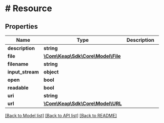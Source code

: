 # # Resource

## Properties

Name | Type | Description | Notes
------------ | ------------- | ------------- | -------------
**description** | **string** |  | [optional]
**file** | [**\Com\Keap\Sdk\Core\Model\File**](File.md) |  | [optional]
**filename** | **string** |  | [optional]
**input_stream** | **object** |  | [optional]
**open** | **bool** |  | [optional]
**readable** | **bool** |  | [optional]
**uri** | **string** |  | [optional]
**url** | [**\Com\Keap\Sdk\Core\Model\URL**](URL.md) |  | [optional]

[[Back to Model list]](../../README.md#models) [[Back to API list]](../../README.md#endpoints) [[Back to README]](../../README.md)
